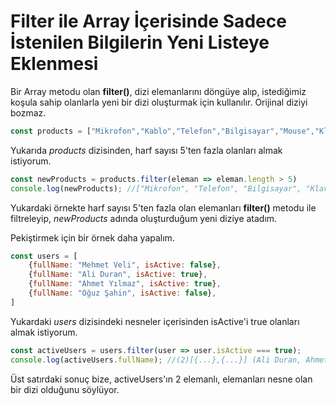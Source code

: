 # Filter ile Array İçerisinde Sadece İstenilen Bilgilerin Yeni Listeye Eklenmesi
Bir Array metodu olan **filter()**, dizi elemanlarını döngüye alıp, istediğimiz koşula sahip olanlarla yeni bir dizi oluşturmak için kullanılır. Orijinal diziyi bozmaz.

```javascript
const products = ["Mikrofon","Kablo","Telefon","Bilgisayar","Mouse","Klavye","Ekran"]
```

Yukarıda *products* dizisinden, harf sayısı 5'ten fazla olanları almak istiyorum.

```javascript
const newProducts = products.filter(eleman => eleman.length > 5)
console.log(newProducts); //["Mikrofon", "Telefon", "Bilgisayar", "Klavye"]
```

Yukardaki örnekte harf sayısı 5'ten fazla olan elemanları **filter()** metodu ile filtreleyip, *newProducts* adında oluşturduğum yeni diziye atadım.

Pekiştirmek için bir örnek daha yapalım.

```javascript
const users = [
	{fullName: "Mehmet Veli", isActive: false},
	{fullName: "Ali Duran", isActive: true},
    {fullName: "Ahmet Yılmaz", isActive: true},
    {fullName: "Oğuz Şahin", isActive: false},
]
```

Yukardaki *users* dizisindeki nesneler içerisinden isActive'i true olanları almak istiyorum.

```javascript
const activeUsers = users.filter(user => user.isActive === true);
console.log(activeUsers.fullName); //(2)[{...},{...}] (Ali Duran, Ahmet Yılmaz)
```
Üst satırdaki sonuç bize, activeUsers'ın 2 elemanlı, elemanları nesne olan bir dizi olduğunu söylüyor.

